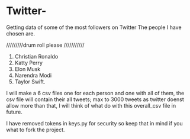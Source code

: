 # Twitter-

Getting data of some of the most followers on Twitter
The people I have chosen are.



/////////drum roll please ///////////



1. Christian Ronaldo
2. Katty Perry
3. Elon Musk
4. Narendra Modi
5. Taylor Swift.


I will make a 6 csv files one for each person and one with all of them, the csv file will contain their all tweets; max to 3000 tweets as twitter doenst allow more than that, I will think of what do with this overall_csv file in future.

I have removed tokens in keys.py for security so keep that in mind if you what to fork the project.